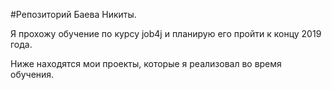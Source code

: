 #Репозиторий Баева Никиты.

Я прохожу обучение по курсу job4j и планирую его пройти к концу 2019 года. 
 
Ниже находятся мои проекты, которые я реализовал во время обучения. 